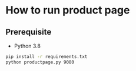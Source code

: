 # How to run product page
## Prerequisite

* Python 3.8

```bash
pip install -r requirements.txt
python productpage.py 9080
```